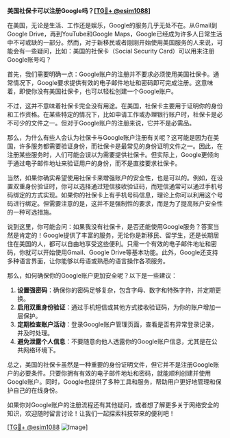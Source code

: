 **美国社保卡可以注册Google吗？[[TG💪+ @esim1088](https://t.me/s/esim1088)]**

在美国，无论是生活、工作还是娱乐，Google的服务几乎无处不在。从Gmail到Google Drive，再到YouTube和Google Maps，Google已经成为许多人日常生活中不可或缺的一部分。然而，对于新移民或者刚刚开始使用美国服务的人来说，可能会有一些疑问，比如：美国的社保卡（Social Security Card）可以用来注册Google账号吗？

首先，我们需要明确一点：Google账户的注册并不要求必须使用美国社保卡。通常情况下，Google要求提供有效的电子邮件地址和密码即可完成注册。这意味着，即使你没有美国社保卡，也可以轻松创建一个Google账户。

不过，这并不意味着社保卡完全没有用途。在美国，社保卡主要用于证明你的身份和工作资格。在某些特定的情况下，比如申请工作或办理银行账户时，社保卡是必不可少的文件之一。但对于Google账户的注册来说，它并不是必需品。

那么，为什么有些人会认为社保卡与Google账户注册有关呢？这可能是因为在美国，许多服务都需要验证身份，而社保卡是最常见的身份证明文件之一。因此，在注册某些服务时，人们可能会误以为需要提供社保卡。但实际上，Google更倾向于通过电子邮件地址来验证用户的身份，而不是直接要求社保卡。

当然，如果你确实希望使用社保卡来增强账户的安全性，也是可以的。例如，在设置双重身份验证时，你可以选择通过短信接收验证码，而短信通常可以通过手机号码绑定的方式实现。如果你的社保卡上有手机号码信息，理论上你可以利用这个号码进行绑定。但需要注意的是，这并不是强制性的要求，而是为了提高账户安全性的一种可选措施。

说到这里，你可能会问：如果我没有社保卡，是否还能使用Google服务？答案当然是肯定的！Google提供了丰富的服务，无论你是新移民、留学生，还是长期居住在美国的人，都可以自由地享受这些便利。只需一个有效的电子邮件地址和密码，你就可以开始使用Gmail、Google Drive等基本功能。此外，Google还支持多种语言界面，让你能够以母语或熟悉的语言操作各项服务。

那么，如何确保你的Google账户更加安全呢？以下是一些建议：

1. **设置强密码**：确保你的密码足够复杂，包含字母、数字和特殊字符，并定期更换。
2. **启用双重身份验证**：通过手机短信或其他方式接收验证码，为你的账户增加一层保护。
3. **定期检查账户活动**：登录Google账户管理页面，查看是否有异常登录记录，并及时处理。
4. **避免泄露个人信息**：不要随意向他人透露你的Google账户信息，尤其是在公共网络环境下。

总之，美国的社保卡虽然是一种重要的身份证明文件，但它并不是注册Google账户的必要条件。只要你拥有有效的电子邮件地址和密码，就能顺利创建并使用Google账户。同时，Google也提供了多种工具和服务，帮助用户更好地管理和保护自己的在线身份。

如果你对Google账户的注册流程还有其他疑问，或者想了解更多关于网络安全的知识，欢迎随时留言讨论！让我们一起探索科技带来的便利吧！

[[TG💪+ @esim1088](https://t.me/s/esim1088) ![Image](https://i.postimg.cc/4NQfJmqS/Snipaste-2025-05-13-00-14-12.png)]